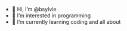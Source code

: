 - 👋 Hi, I’m @bsylvie
- 👀 I’m interested in programming
- 🌱 I’m currently learning coding and all about

<!---
bsylvie/bsylvie is a ✨ special ✨ repository because its `README.md` (this file) appears on your GitHub profile.
You can click the Preview link to take a look at your changes.
--->
